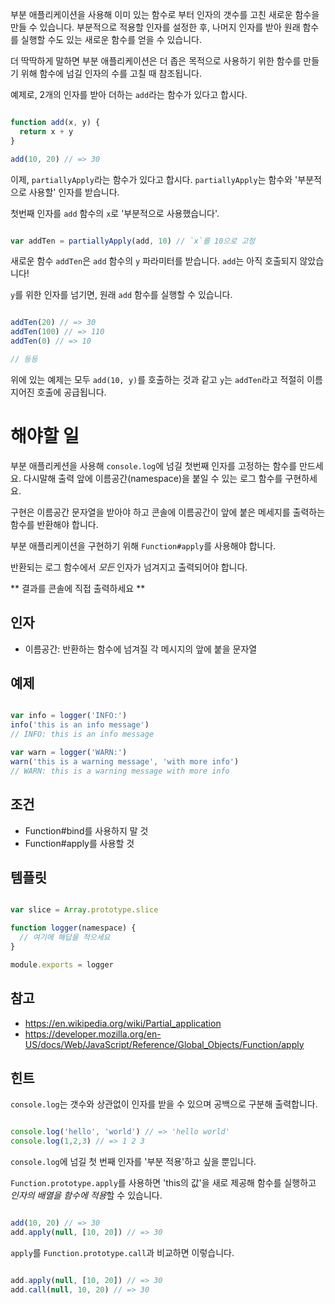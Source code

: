 부분 애플리케이션을 사용해 이미 있는 함수로 부터 인자의 갯수를 고친 새로운 함수을 만들 수 있습니다. 부분적으로 적용할 인자를 설정한 후, 나머지 인자를 받아 원래 함수를 실행할 수도 있는 새로운 함수를 얻을 수 있습니다.

더 딱딱하게 말하면 부분 애플리케이션은 더 좁은 목적으로 사용하기 위한 함수를 만들기 위해 함수에 넘길 인자의 수를 고칠 때 참조됩니다.

예제로, 2개의 인자를 받아 더하는 `add`라는 함수가 있다고 합시다.

```js

function add(x, y) {
  return x + y
}

add(10, 20) // => 30

```

이제, `partiallyApply`라는 함수가 있다고 합시다. `partiallyApply`는 함수와 '부분적으로 사용할' 인자를 받습니다.

첫번째 인자를 `add` 함수의 `x`로  '부분적으로 사용했습니다'.

```js

var addTen = partiallyApply(add, 10) // `x`를 10으로 고정

```

새로운 함수 `addTen`은 `add` 함수의 `y` 파라미터를 받습니다. `add`는 아직 호출되지 않았습니다!

`y`를 위한 인자를 넘기면, 원래 `add` 함수를 실행할 수 있습니다.

```js

addTen(20) // => 30
addTen(100) // => 110
addTen(0) // => 10

// 등등

```

위에 있는 예제는 모두 `add(10, y)`를 호출하는 것과 같고 `y`는 `addTen`라고 적절히 이름지어진 호출에 공급됩니다.

# 해야할 일

부분 애플리케션을 사용해 `console.log`에 넘길 첫번째 인자를 고정하는 함수를 만드세요. 다시말해 출력 앞에 이름공간(namespace)을 붙일 수 있는 로그 함수를 구현하세요.


구현은 이름공간 문자열을 받아야 하고 콘솔에 이름공간이 앞에 붙은 메세지를 출력하는 함수를 반환해야 합니다.

부분 애플리케이션을 구현하기 위해 `Function#apply`를 사용해야 합니다.

반환되는 로그 함수에서 *모든* 인자가 넘겨지고 출력되어야 합니다.

** 결과를 콘솔에 직접 출력하세요 **

## 인자

* 이름공간: 반환하는 함수에 넘겨질 각 메시지의 앞에 붙을 문자열

## 예제

```js

var info = logger('INFO:')
info('this is an info message')
// INFO: this is an info message

var warn = logger('WARN:')
warn('this is a warning message', 'with more info')
// WARN: this is a warning message with more info
```

## 조건

* Function#bind를 사용하지 말 것
* Function#apply를 사용할 것

## 템플릿

```js

var slice = Array.prototype.slice

function logger(namespace) {
  // 여기에 해답을 적으세요
}

module.exports = logger

```

## 참고

* https://en.wikipedia.org/wiki/Partial_application
* https://developer.mozilla.org/en-US/docs/Web/JavaScript/Reference/Global_Objects/Function/apply

## 힌트

`console.log`는 갯수와 상관없이 인자를 받을 수 있으며 공백으로 구분해 출력합니다.

```js

console.log('hello', 'world') // => 'hello world'
console.log(1,2,3) // => 1 2 3

```

`console.log`에 넘길 첫 번째 인자를 '부분 적용'하고 싶을 뿐입니다.

`Function.prototype.apply`를 사용하면 'this의 값'을 새로 제공해 함수를 실행하고 *인자의 배열을 함수에 적용*할 수 있습니다.


```js

add(10, 20) // => 30
add.apply(null, [10, 20]) // => 30

```

`apply`를 `Function.prototype.call`과 비교하면 이렇습니다.

```js

add.apply(null, [10, 20]) // => 30
add.call(null, 10, 20) // => 30

```

